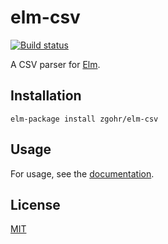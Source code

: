 # elm-csv

[![Build status][travis-img]][travis-url]

A CSV parser for [Elm][elm-lang].

## Installation

```
elm-package install zgohr/elm-csv
```

## Usage

For usage, see the [documentation][docs-url].

## License

[MIT][license-url]

[travis-img]: https://img.shields.io/travis/zgohr/elm-csv.svg?style=flat-square
[travis-url]: https://travis-ci.org/zgohr/elm-csv
[docs-url]: http://package.elm-lang.org/packages/zgohr/elm-csv/latest/Csv
[license-url]: https://github.com/zgohr/elm-csv/blob/master/LICENSE
[elm-lang]: http://elm-lang.org/
